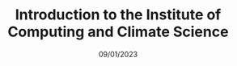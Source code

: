 ---
title: Introduction to the Institute of Computing and Climate Science
month: January
date: 09/01/2023
year: 2023
pos: 1
venue: "Collaboration Day for Interdisciplinary Data Science and AI Research, Department of Applied Mathematics and Theoretical Physics, University of Cambridge"
event-url: https://www.c2d3.cam.ac.uk/events/collaboration-day-interdisciplinary-data-science-and-ai-research
slides-pdf: includes/talks/c2d3-talk.pdf
---